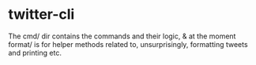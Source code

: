 # twitter-cli

The cmd/ dir contains the commands and their logic, & at the moment format/ is for helper methods
related to, unsurprisingly, formatting tweets and printing etc.
